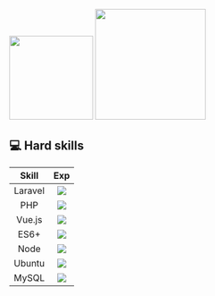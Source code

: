  <a href="https://www.linkedin.com/in/jvbittencourt/" target="_blank"><img src="https://img.shields.io/badge/-Jo%C3%A3o%20Bittencourt-6633cc?style=flat-square&logo=Linkedin&logoColor=white&link=https://www.linkedin.com/in/jvbittencourt/" width="150"></a>   <a href="mailto:j.v_dias@hotmail.com" target="_blank"><img src="https://img.shields.io/badge/-joaovdiasb@gmail.com-6633cc?style=flat-square&logo=Gmail&logoColor=white&link=mailto:joaovdiasb@gmail.com" width="198"></a>

## :computer: Hard skills
| Skill  |  Exp  |
| :---:  | :---:  |
| Laravel  |  ![](https://progress-bar.dev/10/?scale=10&suffix=/10)  |
| PHP  |  ![](https://progress-bar.dev/9/?scale=10&suffix=/10)  |
| Vue.js  |  ![](https://progress-bar.dev/10/?scale=10&suffix=/10)  |
| ES6+  |  ![](https://progress-bar.dev/8/?scale=10&suffix=/10)  |
| Node  |  ![](https://progress-bar.dev/6/?scale=10&suffix=/10)  |
| Ubuntu  |  ![](https://progress-bar.dev/7/?scale=10&suffix=/10)  |
| MySQL  |  ![](https://progress-bar.dev/08/?scale=10&suffix=/10)  |


